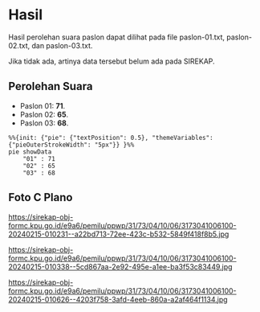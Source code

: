 # Hasil

Hasil perolehan suara paslon dapat dilihat pada file paslon-01.txt, paslon-02.txt, dan paslon-03.txt.

Jika tidak ada, artinya data tersebut belum ada pada SIREKAP.

## Perolehan Suara

 * Paslon 01: **71**.
 * Paslon 02: **65**.
 * Paslon 03: **68**.

```mermaid
%%{init: {"pie": {"textPosition": 0.5}, "themeVariables": {"pieOuterStrokeWidth": "5px"}} }%%
pie showData
    "01" : 71
    "02" : 65
    "03" : 68
```
## Foto C Plano

https://sirekap-obj-formc.kpu.go.id/e9a6/pemilu/ppwp/31/73/04/10/06/3173041006100-20240215-010231--a22bd713-72ee-423c-b532-5849f418f8b5.jpg

https://sirekap-obj-formc.kpu.go.id/e9a6/pemilu/ppwp/31/73/04/10/06/3173041006100-20240215-010338--5cd867aa-2e92-495e-a1ee-ba3f53c83449.jpg

https://sirekap-obj-formc.kpu.go.id/e9a6/pemilu/ppwp/31/73/04/10/06/3173041006100-20240215-010626--4203f758-3afd-4eeb-860a-a2af464f1134.jpg
